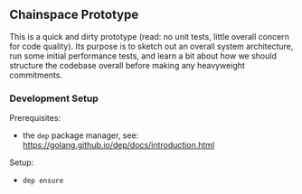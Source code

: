 ## Chainspace Prototype

This is a quick and dirty prototype (read: no unit tests, little overall concern for code quality). Its purpose is to sketch out an overall system architecture, run some initial performance tests, and learn a bit about how we should structure the codebase overall before making any heavyweight commitments.

### Development Setup

Prerequisites:

* the `dep` package manager, see: https://golang.github.io/dep/docs/introduction.html

Setup:

* `dep ensure`
